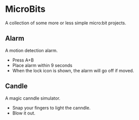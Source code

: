 # MicroBits
A collection of some more or less simple micro:bit projects.

## Alarm
A motion detection alarm.
* Press A+B
* Place alarm within 9 seconds
* When the lock icon is shown, the alarm will go off if moved.

## Candle
A magic canndle simulator.
* Snap your fingers to light the canndle.
* Blow it out.
